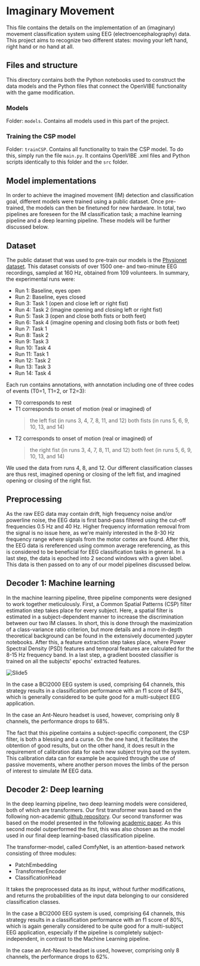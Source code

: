 # Imaginary Movement
This file contains the details on the implementation of an (imaginary) movement classification system using EEG (electroencephalography) data. This project aims to recognize two different states: moving your left hand, right hand or no hand at all.

## Files and structure
This directory contains both the Python notebooks used to construct the data models and the Python files that connect the OpenVIBE functionality with the game modification.

### Models
Folder: `models`. 
Contains all models used in this part of the project.

### Training the CSP model
Folder: `trainCSP`. 
Contains all functionality to train the CSP model. To do this, simply run the file `main.py`. It contains OpenVIBE .xml files and Python scripts identically to this folder and the `src` folder.

## Model implementations
In order to achieve the imagined movement (IM) detection and classification goal, different models were trained using a public dataset. Once pre-trained, the models can then be finetuned for new hardware. In total, two pipelines are foreseen for the IM classification task; a machine learning pipeline and a deep learning pipeline. These models will be further discussed below.


## Dataset
The public dataset that was used to pre-train our models is the [Physionet dataset](https://physionet.org/content/eegmmidb/1.0.0/). This dataset consists of over 1500 one- and two-minute EEG recordings, sampled at 160 Hz, obtained from 109 volunteers. In summary, the experimental runs were:
- Run 1: Baseline, eyes open
- Run 2: Baseline, eyes closed
- Run 3: Task 1 (open and close left or right fist)
- Run 4: Task 2 (imagine opening and closing left or right fist)
- Run 5: Task 3 (open and close both fists or both feet)
- Run 6: Task 4 (imagine opening and closing both fists or both feet)
- Run 7: Task 1
- Run 8: Task 2
- Run 9: Task 3
- Run 10: Task 4
- Run 11: Task 1
- Run 12: Task 2
- Run 13: Task 3
- Run 14: Task 4


Each run contains annotations, with annotation including one of three codes of events (T0=1, T1=2, or T2=3):
- T0 corresponds to rest
- T1 corresponds to onset of motion (real or imagined) of
    > the left fist (in runs 3, 4, 7, 8, 11, and 12)
    > both fists (in runs 5, 6, 9, 10, 13, and 14)
- T2 corresponds to onset of motion (real or imagined) of
    > the right fist (in runs 3, 4, 7, 8, 11, and 12)
    > both feet (in runs 5, 6, 9, 10, 13, and 14)


We used the data from runs 4, 8, and 12. Our different classification classes are thus rest, imagined opening or closing of the left fist, and imagined opening or closing of the right fist.


## Preprocessing
As the raw EEG data may contain drift, high frequency noise and/or powerline noise, the EEG data is first band-pass filtered using the cut-off frequencies 0.5 Hz and 40 Hz. Higher frequency information removal from the signal is no issue here, as we're mainly interested in the 8-30 Hz frequency range where signals from the motor cortex are found. After this, the EEG data is rereferenced using common average rereferencing, as this is considered to be beneficial for EEG classification tasks in general. In a last step, the data is epoched into 2 second windows with a given label. This data is then passed on to any of our model pipelines discussed below.


## Decoder 1: Machine learning
In the machine learning pipeline, three pipeline components were designed to work together meticulously. First, a Common Spatial Patterns (CSP) filter estimation step takes place for every subject. Here, a spatial filter is estimated in a subject-dependent manner to increase the discrimination between our two IM classes. In short, this is done through the maximization of a class-variance ratio criterion, but more details and a more in-depth theoretical background can be found in the extensively documented jupyter notebooks. After this, a feature extraction step takes place, where Power Spectral Density (PSD) features and temporal features are calculated for the 8-15 Hz frequency band. In a last step, a gradient boosted classifier is trained on all the subjects' epochs' extracted features.

![Slide5](https://github.com/NeuroTech-Leuven/TheMindWitcher/assets/141845184/5f90df8b-c703-4ca5-b6c2-6dbb8e38acaa)

In the case a BCI2000 EEG system is used, comprising 64 channels, this strategy results in a classification performance with an f1 score of 84%, which is generally considered to be quite good for a multi-subject EEG application.


In the case an Ant-Neuro headset is used, however, comprising only 8 channels, the performance drops to 68%.


The fact that this pipeline contains a subject-specific component, the CSP filter, is both a blessing and a curse. On the one hand, it facilitates the obtention of good results, but on the other hand, it does result in the requirement of calibration data for each new subject trying out the system. This calibration data can for example be acquired through the use of passive movements, where another person moves the limbs of the person of interest to simulate IM EEG data.


## Decoder 2: Deep learning
In the deep learning pipeline, two deep learning models were considered, both of which are transformers. Our first transformer was based on the following non-academic [github repository](https://github.com/reshalfahsi/eeg-motor-imagery-classification/tree/master). Our second transformer was based on the model presented in the following [academic paper](https://ieeexplore.ieee.org/document/9991178). As this second model outperformed the first, this was also chosen as the model used in our final deep learning-based classification pipeline.


The transformer-model, called ComfyNet, is an attention-based network consisting of three modules:
- PatchEmbedding
- TransformerEncoder
- ClassificationHead


It takes the preprocessed data as its input, without further modifications, and returns the probabilities of the input data belonging to our considered classification classes.


In the case a BCI2000 EEG system is used, comprising 64 channels, this strategy results in a classification performance with an f1 score of 80%, which is again generally considered to be quite good for a multi-subject EEG application, especially if the pipeline is completely subject-independent, in contrast to the Machine Learning pipeline.


In the case an Ant-Neuro headset is used, however, comprising only 8 channels, the performance drops to 62%.
